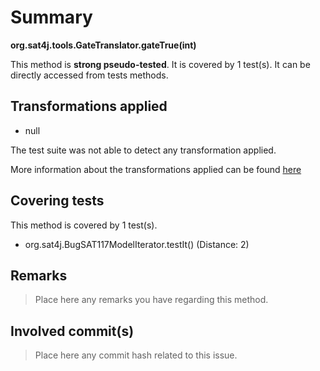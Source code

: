 # Summary
**org.sat4j.tools.GateTranslator.gateTrue(int)**

This method is **strong pseudo-tested**.
It is covered by 1 test(s). It can be directly accessed from tests methods.


## Transformations applied

- null


The test suite was not able to detect any transformation applied.

More information about the transformations applied can be found [here](https://github.com/STAMP-project/pitest-descartes)

## Covering tests
This method is covered by 1 test(s).
* org.sat4j.BugSAT117ModelIterator.testIt() (Distance: 2)


## Remarks
> Place here any remarks you have regarding this method.

## Involved commit(s)

> Place here any commit hash related to this issue.
